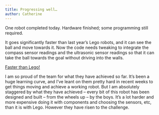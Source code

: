 ```yaml
---
title: Progressing well…
author: Catherine
---
```

One robot completed today. Hardware finished; some programming still required.

It goes significantly faster than last year’s Lego robots, and it can see the ball and move towards it. Now the code needs tweaking to integrate the compass sensor readings and the ultrasonic sensor readings so that it can take the ball towards the goal without driving into the walls.

[Faster than Lego!](https://www.youtube.com/watch?v=X_vCWWtdojU)

I am so proud of the team for what they have achieved so far. It’s been a huge learning curve, and I’ve leant on them pretty hard in recent weeks to get things moving and achieve a working robot. But I am absolutely staggered by what they have achieved – every bit of this robot has been designed and built – from the wheels up – by the boys. It’s a lot harder and more expensive doing it with components and choosing the sensors, etc, than it is with Lego. However they have risen to the challenge.